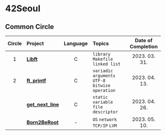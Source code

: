 # 42Seoul

## Common Circle

| Circle | Project                                | Language | Topics                                           | Date of Completion |
| :----: | :------------------------------------- | :------: | :----------------------------------------------- | :----------------: |
|   1    | [**Libft**](./1_libft)                 |    C     | `library` `Makefile` `linked list`               |   2023. 03. 31.    |
|   2    | [**ft_printf**](./2_ft_printf)         |    C     | `variadic arguments` `UTF-8` `bitwise operation` |   2023. 04. 13.    |
|        | [**get_next_line**](./2_get_next_line) |    C     | `static variable` `file descriptor`              |   2023. 04. 26.    |
|        | [**Born2BeRoot**](https://junhseo.notion.site/B2BR-1fea32aac90845b98c6e6aa74ffec845?pvs=4)             |    -     | `OS` `network` `TCP/IP` `LVM`           			|   2023. 05. 10.    |
